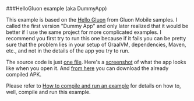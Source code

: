 ###HelloGluon example (aka DummyApp)

This example is based on the [Hello Gluon](https://github.com/gluonhq/gluon-samples/tree/master/HelloGluon) from Gluon Mobile samples. I called the first version "Dummy App" and only later realized that it would be better if I use the same project for more complicated examples. I recommend you first try to run this one because if it fails you can be pretty sure that the problem lies in your setup of GraalVM, dependencies, Maven, etc., and not in the details of the app you try to run.

The source code is just [one file](https://github.com/makingthematrix/scalaonandroid/blob/main/src/main/scala/io/makingthematrix/scalaonandroid/dummyapp/Main.scala). Here's a [screenshot](https://drive.google.com/file/d/1QInGYJ8uympyhpl1K0d05UDObFQJC03p/view?usp=sharing) of what the app looks like when you open it. And [from here](https://drive.google.com/file/d/19UFQQhoe3hIMq1M8EvyqTFQ1cB11E9ot/view?usp=sharing) you can download the already compiled APK.

Please refer to [How to compile and run an example](https://github.com/makingthematrix/scalaonandroid/wiki/How-to-compile-and-run-an-example) for details on how to, well, compile and run this example.